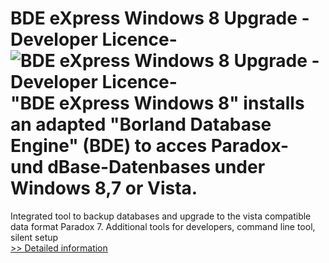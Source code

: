 # BDE eXpress Windows 8 Upgrade -Developer Licence-<br />![BDE eXpress Windows 8 Upgrade -Developer Licence-](https://mycommerce.akamaized.net/api/pimages/P300651830/BIG/300651830.JPG)<br />"BDE eXpress Windows 8" installs an adapted "Borland Database Engine" (BDE) to acces Paradox- und dBase-Datenbases under Windows 8,7 or Vista.
Integrated tool to backup databases and upgrade to the vista compatible data format Paradox 7.
Additional tools for developers, command line tool, silent setup<br />[>> Detailed information](https://secure.shareit.com/shareit/product.html?productid=300651830&affiliateid=200057808)